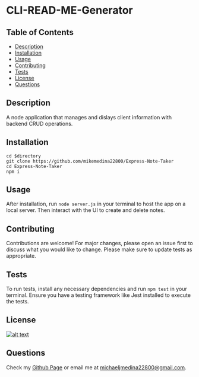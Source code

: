 # CLI-READ-ME-Generator
## Table of Contents
- [Description](#description)
- [Installation](#installation)
- [Usage](#usage)
- [Contributing](#contributing)
- [Tests](#tests)
- [License](#license)
- [Questions](#questions)
## Description
A node application that manages and dislays client information with backend CRUD operations.
## Installation
```
cd $directory
git clone https://github.com/mikemedina22800/Express-Note-Taker
cd Express-Note-Taker
npm i 
```
## Usage
After installation, run `node server.js` in your terminal to host the app on a local server. Then interact with the UI to create and delete notes.

## Contributing
Contributions are welcome! For major changes, please open an issue first to discuss what you would like to change. Please make sure to update tests as appropriate.

## Tests
To run tests, install any necessary dependencies and run `npm test` in your terminal. Ensure you have a testing framework like Jest installed to execute the tests.

## License
[![alt text](https://img.shields.io/badge/License-ISC-blue.svg)](https://opensource.org/licenses/ISC)

## Questions
Check my [Github Page](https://github.com/mikemedina22800) or email me at michaeljmedina22800@gmail.com.